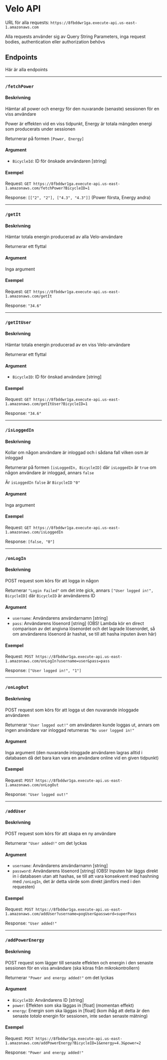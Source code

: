 # Velo API

URL för alla requests: `https://8fbddwr1ga.execute-api.us-east-1.amazonaws.com`

Alla requests använder sig av Query String Parameters, inga request bodies, authentication eller authorization behövs

## Endpoints

Här är alla endpoints

---

### `/fetchPower`

#### Beskrivning

Hämtar all power och energy för den nuvarande (senaste) sessionen för en viss användare

Power är effekten vid en viss tidpunkt, Energy är totala mängden energi som producerats under sessionen

Returnerar på formen `[Power, Energy]`

#### Argument

- `BicycleId`: ID för önskade användaren [string]

#### Exempel

Request: `GET https://8fbddwr1ga.execute-api.us-east-1.amazonaws.com/fetchPower?BicycleID=1`

Response: `[["2", "2"], ["4.3", "4.3"]]` (Power första, Energy andra)

---

### `/getIt`

#### Beskrivning

Hämtar totala energin producerad av alla Velo-användare

Returnerar ett flyttal

#### Argument

Inga argument

#### Exempel

Request: `GET https://8fbddwr1ga.execute-api.us-east-1.amazonaws.com/getIt`

Response: `"34.6"`

---

### `/getItUser`

#### Beskrivning

Hämtar totala energin producerad av en viss Velo-användare

Returnerar ett flyttal

#### Argument

- `BicycleID`: ID för önskad användare [string]

#### Exempel

Request: `GET https://8fbddwr1ga.execute-api.us-east-1.amazonaws.com/getItUser?BicycleID=1`

Response: `"34.6"`

---

### `/isLoggedIn`

#### Beskrivning

Kollar om någon användare är inloggad och i sådana fall vilken osm är inloggad

Returnerar på formen `[isLoggedIn, BicycleID]` där `isLoggedIn` är `true` om någon användare är inloggad, annars `false`

Är `isLoggedIn` `false` är `BicycleID` `"0"`

#### Argument

Inga argument

#### Exempel

Request: `GET https://8fbddwr1ga.execute-api.us-east-1.amazonaws.com/isLoggedIn`

Response: `[false, "0"]`

---

### `/onLogIn`

#### Beskrivning

POST request som körs för att logga in någon

Returnerar `"Login Failed"` om det inte gick, annars `["User logged in!", BicycleID]` där `BicycleID` är användarens ID

#### Argument

- `username`: Användarens användarnamn [string]
- `pass`: Användarens lösenord [string] (OBS! Lambda kör en direct comparison av det angivna lösenordet och det lagrade lösenordet, så om användarens lösenord är hashat, se till att hasha inputen även här)

#### Exempel

Request: `POST https://8fbddwr1ga.execute-api.us-east-1.amazonaws.com/onLogIn?username=user&pass=pass`

Response: `["User logged in!", "1"]`

---

### `/onLogOut`

#### Beskrivning

POST request som körs för att logga ut den nuvarande inloggade användaren

Returnerar `"User logged out!"` om användaren kunde loggas ut, annars om ingen användare var inloggad returneras `"No user logged in!"`

#### Argument

Inga argument (den nuvarande inloggade användaren lagras alltid i databasen då det bara kan vara en användare online vid en given tidpunkt)

#### Exempel

Request: `POST https://8fbddwr1ga.execute-api.us-east-1.amazonaws.com/onLogOut`

Response: `"User logged out!"`

---

### `/addUser`

#### Beskrivning

POST request som körs för att skapa en ny användare

Returnerar `"User added!"` om det lyckas

#### Argument

- `username`: Användarens användarnamn [string]
- `password`: Användarens lösenord [string] (OBS! Inputen här läggs direkt in i databasen utan att hashas, se till att vara konsekvent med hashning med `/onLogIn`, det är detta värde som direkt jämförs med i den requesten)

#### Exempel

Request: `POST https://8fbddwr1ga.execute-api.us-east-1.amazonaws.com/addUser?username=pogUser&password=superPass`

Response: `"User added!"`

---

### `/addPowerEnergy`

#### Beskrivning

POST request som lägger till senaste effekten och energin i den senaste sessionen för en viss användare (ska köras från mikrokontrollern)

Returnerar `"Power and energy added!"` om det lyckas

#### Argument

- `BicycleID`: Användarens ID [string]
- `power`: Effekten som ska läggas in [float] (momentan effekt)
- `energy`: Energin som ska läggas in [float] (kom ihåg att detta är den senaste _totala_ energin för sessionen, inte sedan senaste mätning)

#### Exempel

Request: `POST https://8fbddwr1ga.execute-api.us-east-1.amazonaws.com/addPowerEnergy?BicycleID=1&energy=4.3&power=2`

Response: `"Power and energy added!"`
